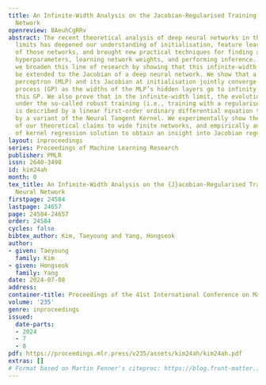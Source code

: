 ```yaml
---
title: An Infinite-Width Analysis on the Jacobian-Regularised Training of a Neural
  Network
openreview: 8AeuhCgRRv
abstract: The recent theoretical analysis of deep neural networks in their infinite-width
  limits has deepened our understanding of initialisation, feature learning, and training
  of those networks, and brought new practical techniques for finding appropriate
  hyperparameters, learning network weights, and performing inference. In this paper,
  we broaden this line of research by showing that this infinite-width analysis can
  be extended to the Jacobian of a deep neural network. We show that a multilayer
  perceptron (MLP) and its Jacobian at initialisation jointly converge to a Gaussian
  process (GP) as the widths of the MLP’s hidden layers go to infinity and characterise
  this GP. We also prove that in the infinite-width limit, the evolution of the MLP
  under the so-called robust training (i.e., training with a regulariser on the Jacobian)
  is described by a linear first-order ordinary differential equation that is determined
  by a variant of the Neural Tangent Kernel. We experimentally show the relevance
  of our theoretical claims to wide finite networks, and empirically analyse the properties
  of kernel regression solution to obtain an insight into Jacobian regularisation.
layout: inproceedings
series: Proceedings of Machine Learning Research
publisher: PMLR
issn: 2640-3498
id: kim24ah
month: 0
tex_title: An Infinite-Width Analysis on the {J}acobian-Regularised Training of a
  Neural Network
firstpage: 24584
lastpage: 24657
page: 24584-24657
order: 24584
cycles: false
bibtex_author: Kim, Taeyoung and Yang, Hongseok
author:
- given: Taeyoung
  family: Kim
- given: Hongseok
  family: Yang
date: 2024-07-08
address:
container-title: Proceedings of the 41st International Conference on Machine Learning
volume: '235'
genre: inproceedings
issued:
  date-parts:
  - 2024
  - 7
  - 8
pdf: https://proceedings.mlr.press/v235/assets/kim24ah/kim24ah.pdf
extras: []
# Format based on Martin Fenner's citeproc: https://blog.front-matter.io/posts/citeproc-yaml-for-bibliographies/
---
```

